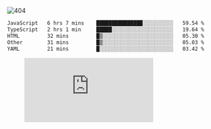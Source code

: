 ![404](https://user-images.githubusercontent.com/378023/89412096-6f759d80-d761-11ea-8c57-84b30ef3f2b1.png)
<!--START_SECTION:waka-->

```txt
JavaScript   6 hrs 7 mins    ███████████████░░░░░░░░░░   59.54 %
TypeScript   2 hrs 1 min     █████░░░░░░░░░░░░░░░░░░░░   19.64 %
HTML         32 mins         █▒░░░░░░░░░░░░░░░░░░░░░░░   05.30 %
Other        31 mins         █▒░░░░░░░░░░░░░░░░░░░░░░░   05.03 %
YAML         21 mins         █░░░░░░░░░░░░░░░░░░░░░░░░   03.42 %
```

<!--END_SECTION:waka-->
<figure><embed src="https://wakatime.com/share/@018b853e-267a-435d-a858-33e2b098b9d7/f3c3aa68-553a-4373-a9f9-2d456f62f780.svg"></embed></figure>
